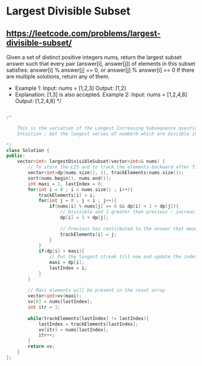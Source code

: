 # Largest Divisible Subset
## https://leetcode.com/problems/largest-divisible-subset/

Given a set of distinct positive integers nums, return the largest subset 
answer such that every pair (answer[i], answer[j]) of elements in this subset 
satisfies:
    answer[i] % answer[j] == 0, or
    answer[j] % answer[i] == 0
If there are multiple solutions, return any of them.
- Example 1:
Input: nums = [1,2,3]
Output: [1,2]
- Explanation: [1,3] is also accepted.
Example 2:
Input: nums = [1,2,4,8]
Output: [1,2,4,8]
*/


```cpp

/*

    This is the variation of the Longest Increasing Subsequence question
    Intuition : Get the longest series of numberb which are divisble in themselves, also the question is asking about the subset so we can think of sorting than applying LIS for checking the increasing order as well as we can check for divisiblity

*/
class Solution {
public:
    vector<int> largestDivisibleSubset(vector<int>& nums) {
        // To store the LIS and to track the elements backward after finding the series and the index of the last element
        vector<int>dp(nums.size(), 1), trackElements(nums.size());
        sort(nums.begin(), nums.end());
        int maxi = 1, lastIndex = 0;
        for(int i = 0 ; i < nums.size() ; i++){
            trackElements[i] = i;
            for(int j = 0 ; j < i ; j++){
                if(nums[i] % nums[j] == 0 && dp[i] < 1 + dp[j]){
                    // Divisible and 1 greater than previous : increasing 
                    dp[i] = 1 + dp[j];
                    
                    // Previous has contirbuted to the answer that means it must be present in the answer so add its index
                    trackElements[i] = j;
                }
            }
            if(dp[i] > maxi){
                // Put the longest streak till now and update the index upto which the maximum has occured
                maxi = dp[i];
                lastIndex = i;
            }
        }
        
        // Maxi elements will be present in the resut array
        vector<int>vv(maxi);
        vv[0] = nums[lastIndex];
        int itr = 1;
        
        while(trackElements[lastIndex] != lastIndex){
            lastIndex = trackElements[lastIndex];
            vv[itr] = nums[lastIndex];
            itr++;
        }
        return vv; 
    }
};
```